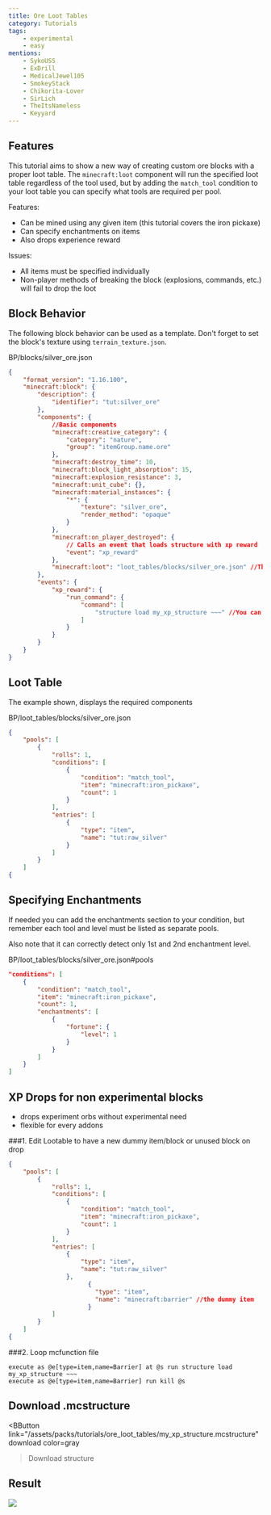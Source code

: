 ```yaml
---
title: Ore Loot Tables
category: Tutorials
tags:
    - experimental
    - easy
mentions:
    - SykoUSS
    - ExDrill
    - MedicalJewel105
    - SmokeyStack
    - Chikorita-Lover
    - SirLich
    - TheItsNameless
    - Keyyard
---
```


## Features

This tutorial aims to show a new way of creating custom ore blocks with a proper loot table. The `minecraft:loot` component will run the specified loot table regardless of the tool used, but by adding the `match_tool` condition to your loot table you can specify what tools are required per pool.

Features:

-   Can be mined using any given item (this tutorial covers the iron pickaxe)
-   Can specify enchantments on items
-	Also drops experience reward

Issues:

-   All items must be specified individually
-   Non-player methods of breaking the block (explosions, commands, etc.) will fail to drop the loot

## Block Behavior

The following block behavior can be used as a template. Don't forget to set the block's texture using `terrain_texture.json`.

<CodeHeader>BP/blocks/silver_ore.json</CodeHeader>

```json
{
	"format_version": "1.16.100",
	"minecraft:block": {
		"description": {
			"identifier": "tut:silver_ore"
		},
		"components": {
			//Basic components
			"minecraft:creative_category": {
				"category": "nature",
				"group": "itemGroup.name.ore"
			},
			"minecraft:destroy_time": 10,
			"minecraft:block_light_absorption": 15,
			"minecraft:explosion_resistance": 3,
			"minecraft:unit_cube": {},
			"minecraft:material_instances": {
				"*": {
					"texture": "silver_ore",
					"render_method": "opaque"
				}
			},
			"minecraft:on_player_destroyed": {
				// Calls an event that loads structure with xp reward
				"event": "xp_reward"
			},
			"minecraft:loot": "loot_tables/blocks/silver_ore.json" //The component will not run the loot if the held tool has silk touch
		},
		"events": {
			"xp_reward": {
				"run_command": {
					"command": [
						"structure load my_xp_structure ~~~" //You can download structure with saved xp orbs lower
					]
				}
			}
		}
	}
}
```

## Loot Table

The example shown, displays the required components

<CodeHeader>BP/loot_tables/blocks/silver_ore.json</CodeHeader>

```json
{
	"pools": [
		{
			"rolls": 1,
			"conditions": [
				{
					"condition": "match_tool",
					"item": "minecraft:iron_pickaxe",
					"count": 1
				}
			],
			"entries": [
				{
					"type": "item",
					"name": "tut:raw_silver"
				}
			]
		}
	]
{
```

## Specifying Enchantments

If needed you can add the enchantments section to your condition, but remember each tool and level must be listed as separate pools.

Also note that it can correctly detect only 1st and 2nd enchantment level.

<CodeHeader>BP/loot_tables/blocks/silver_ore.json#pools</CodeHeader>

```json
"conditions": [
	{
		"condition": "match_tool",
		"item": "minecraft:iron_pickaxe",
		"count": 1,
		"enchantments": [
			{
				"fortune": {
					"level": 1
				}
			}
		]
	}
]
```

## XP Drops for non experimental blocks

- drops experiment orbs without experimental need
- flexible for every addons

###1. Edit Lootable to have a new dummy item/block or unused block on drop
```json
{
	"pools": [
		{
			"rolls": 1,
			"conditions": [
				{
					"condition": "match_tool",
					"item": "minecraft:iron_pickaxe",
					"count": 1
				}
			],
			"entries": [
				{
					"type": "item",
					"name": "tut:raw_silver"
				},
			          {
			            "type": "item",
			            "name": "minecraft:barrier" //the dummy item
			          }
			]
		}
	]
{
  ```
###2. Loop mcfunction file
```mcfunction
execute as @e[type=item,name=Barrier] at @s run structure load my_xp_structure ~~~
execute as @e[type=item,name=Barrier] run kill @s
```

## Download .mcstructure

<BButton
	link="/assets/packs/tutorials/ore_loot_tables/my_xp_structure.mcstructure" download
	color=gray
>Download structure</BButton>

## Result

![](/assets/images/blocks/ore-loot/result.gif)
